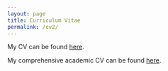 ```yaml
---
layout: page
title: Curriculum Vitae
permalink: /cv2/
---
```


My CV can be found [here](http://ashires.web.cern.ch/ashires/alexander-shires-cv.pdf).

My comprehensive academic CV can be found [here](http://ashires.web.cern.ch/ashires/alexander-shires-cv-physics.pdf).

